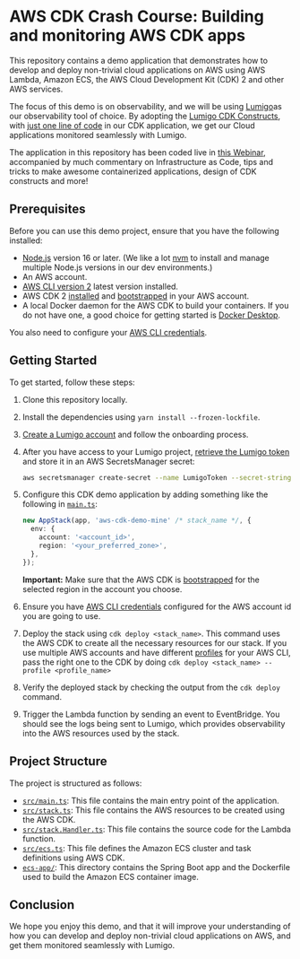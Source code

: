 # AWS CDK Crash Course: Building and monitoring AWS CDK apps

This repository contains a demo application that demonstrates how to develop and deploy non-trivial cloud applications on AWS using AWS Lambda, Amazon ECS, the AWS Cloud Development Kit (CDK) 2 and other AWS services. 

The focus of this demo is on observability, and we will be using [Lumigo](https://lumigo.io)as our observability tool of choice. By adopting the [Lumigo CDK Constructs](https://github.com/lumigo-io/lumigo-cdk-constructs), with [just one line of code](https://github.com/lumigo-io/aws-cdk-demo-taimos/blob/439eff3cbb067781170a99046e57c0f8841f63d0/src/main.ts#L22) in our CDK application, we get our Cloud applications monitored seamlessly with Lumigo.

The application in this repository has been coded live in [this Webinar](https://youtu.be/it7-SAae_OU), accompanied by much commentary on Infrastructure as Code, tips and tricks to make awesome containerized applications, design of CDK constructs and more!

## Prerequisites
Before you can use this demo project, ensure that you have the following installed:

- [Node.js](https://nodejs.org/) version 16 or later. (We like a lot [nvm](https://github.com/nvm-sh/nvm) to install and manage multiple Node.js versions in our dev environments.)
- An AWS account.
- [AWS CLI version 2](https://docs.aws.amazon.com/cli/latest/userguide/getting-started-install.html) latest version installed.
- AWS CDK 2 [installed](https://docs.aws.amazon.com/cdk/v2/guide/getting_started.html) and [bootstrapped](https://docs.aws.amazon.com/cdk/v2/guide/bootstrapping.html) in your AWS account.
- A local Docker daemon for the AWS CDK to build your containers. If you do not have one, a good choice for getting started is [Docker Desktop](https://www.docker.com/products/docker-desktop/).

You also need to configure your [AWS CLI credentials](https://docs.aws.amazon.com/cli/latest/userguide/cli-configure-files.html).

## Getting Started
To get started, follow these steps:

1. Clone this repository locally.
2. Install the dependencies using `yarn install --frozen-lockfile`.
3. [Create a Lumigo account](https://platform.lumigo.io/auth/signup) and follow the onboarding process.
6. After you have access to your Lumigo project, [retrieve the Lumigo token](https://docs.lumigo.io/docs/lumigo-tokens) and store it in an AWS SecretsManager secret:

   ```sh
   aws secretsmanager create-secret --name LumigoToken --secret-string <LumigoToken>
   ```

4. Configure this CDK demo application by adding something like the following in [`main.ts`](./src/main.ts):

   ```typescript
   new AppStack(app, 'aws-cdk-demo-mine' /* stack_name */, {
     env: {
       account: '<account_id>',
       region: '<your_preferred_zone>',
     },
   });
   ```

   **Important:** Make sure that the AWS CDK is [bootstrapped](https://docs.aws.amazon.com/cdk/v2/guide/bootstrapping.html) for the selected region in the account you choose.

4. Ensure you have [AWS CLI credentials](https://docs.aws.amazon.com/cli/latest/userguide/cli-configure-files.html) configured for the AWS account id you are going to use.
6. Deploy the stack using `cdk deploy <stack_name>`. This command uses the AWS CDK to create all the necessary resources for our stack. If you use multiple AWS accounts and have different [profiles](https://docs.aws.amazon.com/cli/latest/userguide/cli-configure-files.html#cli-configure-files-using-profiles) for your AWS CLI, pass the right one to the CDK by doing `cdk deploy <stack_name> --profile <profile_name> `
7. Verify the deployed stack by checking the output from the `cdk deploy` command.
8. Trigger the Lambda function by sending an event to EventBridge. You should see the logs being sent to Lumigo, which provides observability into the AWS resources used by the stack.

## Project Structure
The project is structured as follows:

- [`src/main.ts`](./src/main.ts): This file contains the main entry point of the application.
- [`src/stack.ts`](./src/stack.ts): This file contains the AWS resources to be created using the AWS CDK.
- [`src/stack.Handler.ts`](./src/stack.Handler.ts): This file contains the source code for the Lambda function.
- [`src/ecs.ts`](./src/ecs.ts): This file defines the Amazon ECS cluster and task definitions using AWS CDK.
- [`ecs-app/`](./ecs-app/): This directory contains the Spring Boot app and the Dockerfile used to build the Amazon ECS container image.

## Conclusion
We hope you enjoy this demo, and that it will improve your understanding of how you can develop and deploy non-trivial cloud applications on AWS, and get them monitored seamlessly with Lumigo.

